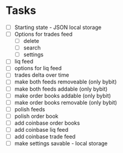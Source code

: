 # Tasks
- [ ] Starting state - JSON local storage
- [ ] Options for trades feed
    - [ ] delete
    - [ ] search
    - [ ] settings
- [ ] liq feed
- [ ] options for liq feed
- [ ] trades delta over time
- [ ] make both feeds removeable (only bybit)
- [ ] make both feeds addable (only bybit)
- [ ] make order books addable (only bybit)
- [ ] make order books removable (only bybit)
- [ ] polish feeds
- [ ] polish order book
- [ ] add coinbase order books
- [ ] add coinbase liq feed
- [ ] add coinbase trade feed
- [ ] make settings savable - local storage
